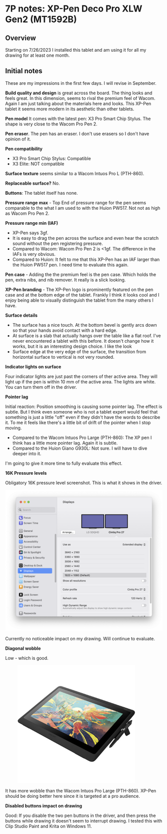 # 7P notes: XP-Pen Deco Pro XLW Gen2 (MT1592B)

## Overview

Starting on 7/26/2023 I installed this tablet and am using it for all my drawing for at least one month.



## Initial notes

These are my impressions in the first few days. I will revise in September.

**Build quality and design** is great across the board. The thing looks and feels great. In this dimension, seems to rival the premium feel of Wacom. Again I am just talking about the materials here and looks. This XP-Pen tablet it seems more modern in its aesthetic than other tablets.

**Pen model** It comes with the latest pen: X3 Pro Smart Chip Stylus. The shape is very close to the Wacom Pro Pen 2.&#x20;

**Pen eraser**. The pen has an eraser. I don't use erasers so I don't have opinion of it.

**Pen compatibility**

* X3 Pro Smart Chip Stylus: Compatible
* X3 Elite: NOT compatible

**Surface texture** seems similar to a Wacom Intuos Pro L (PTH-860).

**Replaceable surface?** No.

**Buttons**: The tablet itself has none.

**Pressure range** **max** - Top End of pressure range for the pen seems comparable to the what I am used to with the Huion PW517. Not not as high as Wacom Pro Pen 2.

**Pressure range min (IAF)**&#x20;

* XP-Pen says 3gf.&#x20;
* It is easy to drag the pen across the surface and even hear the scratch sound without the pen registering pressure.&#x20;
* Compared to Wacom: Wacom Pro Pen 2 is <1gf. The difference in the IAFs is very obvious.&#x20;
* Compared to Huion: It felt to me that this XP-Pen has an IAF larger than the Huion PW517 pen. I need time to evaluate this again.&#x20;

**Pen case** - Adding the the premium feel is the pen case. Which holds the pen, extra nibs, and nib remover. It really is a slick looking.

**XP-Pen branding** - The XP-Pen logo is prominently featured on the pen case and at the bottom edge of the tablet. Frankly I think it looks cool and I enjoy being able to visually distinguish the tablet from the many others I have.&#x20;

**Surface details**

* The surface has a nice touch. At the bottom bevel is gently arcs down so that your hands avoid contact with a hard edge.&#x20;
* At surface is a slab that actually hangs over the table like a flat roof. I've never encountered a tablet with this before. It doesn't change how it works, but it is an interesting design choice. I like the look
* Surface edge at the very edge of the surface, the transition from horizontal surface to vertical is not very rounded.&#x20;

**Indicator lights on surface**

Four indicator lights are just past the corners of ther active area. They will light up if the pen is within 10 mm of the active area. The lights are white. You can turn them off in the driver.

**Pointer lag**

Initial reaction: Position smoothing is causing some pointer lag. The effect is subtle. But I think even someone who is not a tablet expert would feel that something is just a little "off" even if they didn't have the words to describe it. To me it feels like there's a little bit of drift of the pointer when I stop moving.

* Compared to the Wacom Intuos Pro Large (PTH-860): The XP pen I think has a little more pointer lag. Again it is subtle.
* Compared to the Huion Giano G930L: Not sure.  I will have to dive deeper into it.

I'm going to give it more time to fully evaluate this effect.



&#x20;

**16K Pressure levels**

Obligatory 16K pressure level screenshot. This is what it shows in the driver.&#x20;

![](<../../../../.gitbook/assets/image (334).png>)



Currently no noticeable impact on my drawing. Will continue to evaluate.

**Diagonal wobble**

Low - which is good.&#x20;

<figure><img src="../../../../.gitbook/assets/image (335).png" alt="" width="375"><figcaption></figcaption></figure>

It has more wobble than the Wacom Intuos Pro Large (PTH-860). XP-Pen should be doing better here since it is targeted at a pro audience.

**Disabled buttons impact on drawing**

Good: If you disable the two pen buttons in the driver, and then press the buttons while drawing it doesn't seem to interrupt drawing. I tested this with Clip Studio Paint and Krita on Windows 11.



&#x20;
